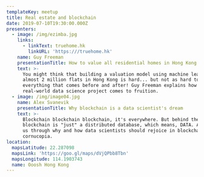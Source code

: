 ```yaml
---
templateKey: meetup
title: Real estate and blockchain
date: 2019-07-10T19:30:00.000Z
presenters:
  - image: /img/ezimba.jpg
    links:
      - linkText: truehome.hk
        linkURL: 'https:///truehome.hk'
    name: Guy Freeman
    presentationTitle: How to value all residential homes in Hong Kong
    text: >-
      You might think that building a valuation model using machine learning for
      almost 2 million flats in Hong Kong is hard... but not as hard to
      everything that comes before and after! Guy Freeman explains how a
      real-world data science project comes to fruition.
  - image: /img/image04.jpg
    name: Alex Svanevik
    presentationTitle: Why blockchain is a data scientist's dream
    text: >-
      Blockchain blockchain blockchain, it's everywhere. But behind the hype,
      blockchain is "just" a distributed database, which means, DATA. Alex takes
      us through why and how data scientists should rejoice in blockchain's data
      cornucopia.
location:
  mapsLatitude: 22.287098
  mapsLink: 'https://goo.gl/maps/dVjQPbb8Tbn'
  mapsLongitude: 114.1903743
  name: Ooosh Hong Kong
---
```


